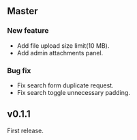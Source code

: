 ## Master

### New feature

- Add file upload size limit(10 MB).
- Add admin attachments panel.

### Bug fix

- Fix search form duplicate request.
- Fix search toggle unnecessary padding.

## v0.1.1

First release.
